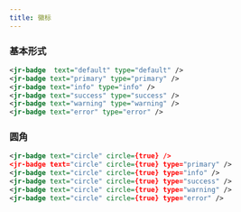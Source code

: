 ```yaml
---
title: 徽标
---
```


<!-- demo_start -->
### 基本形式

<div class="m-example"></div>

```xml
<jr-badge  text="default" type="default" />
<jr-badge text="primary" type="primary" />
<jr-badge text="info" type="info" />
<jr-badge text="success" type="success" />
<jr-badge text="warning" type="warning" />
<jr-badge text="error" type="error" />
```
<!-- demo_end -->

<!-- demo_start -->
### 圆角

<div class="m-example"></div>

```xml
<jr-badge text="circle" circle={true} />
<jr-badge text="circle" circle={true} type="primary" />
<jr-badge text="circle" circle={true} type="info" />
<jr-badge text="circle" circle={true} type="success" />
<jr-badge text="circle" circle={true} type="warning" />
<jr-badge text="circle" circle={true} type="error" />
```
<!-- demo_end -->